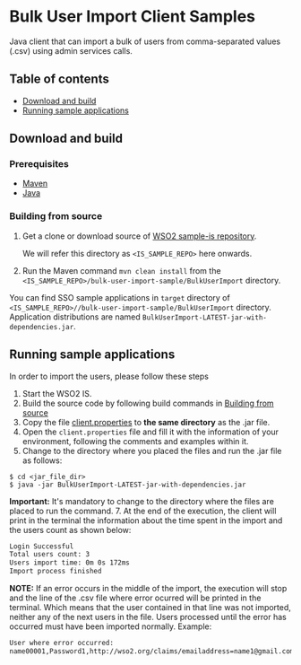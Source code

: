# Bulk User Import Client Samples

Java client that can import a bulk of users from comma-separated values (.csv) using admin services calls.

## Table of contents

- [Download and build](#download-and-build)
- [Running sample applications](#running-sample-applications)

## Download and build

### Prerequisites

* [Maven](https://maven.apache.org/download.cgi)
* [Java](http://www.oracle.com/technetwork/java/javase/downloads)

### Building from source

1. Get a clone or download source of [WSO2 sample-is repository](https://github.com/wso2/samples-is).

   We will refer this directory as `<IS_SAMPLE_REPO>` here onwards.
2. Run the Maven command `mvn clean install` from the `<IS_SAMPLE_REPO>/bulk-user-import-sample/BulkUserImport` directory.

You can find SSO sample applications in `target` directory of `<IS_SAMPLE_REPO>//bulk-user-import-sample/BulkUserImport`
directory.
Application distributions are named `BulkUserImport-LATEST-jar-with-dependencies.jar`.

## Running sample applications
 
In order to import the users, please follow these steps 
 
1. Start the WSO2 IS. 
3. Build the source code by following build commands in [Building from source](#building-from-source)
4. Copy the file [client.properties](https://github.com/wso2/samples-is/tree/bulk-user-import-sample/bulk-user-import-sample/BulkUserImport/src/main/resources) to **the same directory** as the .jar file.
5. Open the `client.properties` file and fill it with the information of your environment, following the comments and examples within it.
6. Change to the directory where you placed the files and run the .jar file as follows:
```
$ cd <jar_file_dir>
$ java -jar BulkUserImport-LATEST-jar-with-dependencies.jar
```
**Important:** It's mandatory to change to the directory where the files are placed to run the command.
7. At the end of the execution, the client will print in the terminal the information about the time spent in the import and the users count as shown below:
```sh
Login Successful
Total users count: 3
Users import time: 0m 0s 172ms
Import process finished
```
 
**NOTE:** If an error occurs in the middle of the import, the execution will stop and the line of the .csv file where error ocurred will be printed in the terminal. Which means that the user contained in that line was not imported, neither any of the next users in the file. Users processed until the error has occurred must have been imported normally.
Example:
```sh
User where error occurred: 
name00001,Password1,http://wso2.org/claims/emailaddress=name1@gmail.com,http://wso2.org/claims/country=France
```
